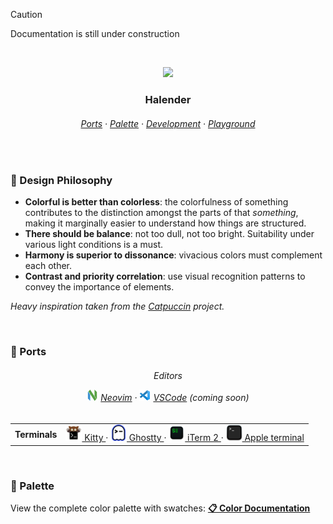 > [!CAUTION]
> Documentation is still under construction

&nbsp;

<p align="center">
  <img src="https://raw.githubusercontent.com/deniskabana/halender/main/assets/docs/palette-stripe.png" width="400" />
</p>

<h3 align="center">
 Halender
</h3>

<h6 align="center">
  <a href="https://github.com/deniskabana/halender#-ports">Ports</a>
  ·
  <a href="https://github.com/deniskabana/halender#-palette">Palette</a>
  ·
  <a href="https://github.com/catppuccin/catppuccin/tree/main/dev">Development</a>
  ·
  <a href="#">Playground</a>
</h6>

&nbsp;

### 🧠 Design Philosophy

- **Colorful is better than colorless**: the colorfulness of something contributes to the distinction amongst the parts
  of that _something_, making it marginally easier to understand how things are structured.
- **There should be balance**: not too dull, not too bright. Suitability under various light conditions is a must.
- **Harmony is superior to dissonance**: vivacious colors must complement each other.
- **Contrast and priority correlation**: use visual recognition patterns to convey the importance of elements.

_Heavy inspiration taken from the [Catpuccin](https://github.com/catppuccin/catppuccin) project._

&nbsp;

### 📀 Ports

<h6 align="center">
Editors

<a href="./editors/nvim/"><img src="./assets/logos/logo-neovim.png" height="18" /></a>
<a href="./editors/nvim/">Neovim</a>
·
<a href="./editors/vscode/"><img src="./assets/logos/logo-vscode.png" height="18" /></a>
<a href="./editors/vscode/">VSCode</a>
<i>(coming soon)</i>

</h6>

<table>
  <tr>
    <th>Terminals</th>
    <td>
      <a href="./terminals/kitty/">
        <img src="./assets/logos/logo-kitty.png" height="26" />
        Kitty
      </a>
      ·
      <a href="./terminals/ghostty/">
        <img src="./assets/logos/logo-ghostty.png" height="26" />
        Ghostty
      </a>
      ·
      <a href="./terminals/iterm2/">
        <img src="./assets/logos/logo-iterm.png" height="26" />
        iTerm 2
      </a>
      ·
      <a href="./terminals/apple-terminal/">
        <img src="./assets/logos/logo-apple-terminal.png" height="26" />
        Apple terminal
      </a>
    </td>
  </tr>
</table>

&nbsp;

### 🎨 Palette

View the complete color palette with swatches: **[📋 Color Documentation](docs/colors.md)**
